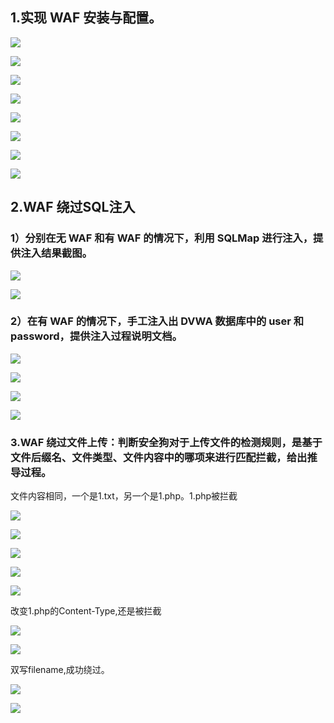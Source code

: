 ## 1.实现 WAF 安装与配置。

![](C:\Users\user\AppData\Roaming\marktext\images\2023-11-23-16-33-11-1700716852005_03AFE133-D093-4e6f-B51B-108CF6E5066B.png)

![](C:\Users\user\AppData\Roaming\marktext\images\2023-11-23-16-33-19-0c840f4986b82a7e4d81db04d13d1477.png)

![](C:\Users\user\AppData\Roaming\marktext\images\2023-11-23-16-33-27-2362b16a62133668c8458482162e8d98.png)

![](C:\Users\user\AppData\Roaming\marktext\images\2023-11-23-16-33-35-3128306aa058f5317c4a8a3a4a110222.png)

![](C:\Users\user\AppData\Roaming\marktext\images\2023-11-23-16-34-54-7af857584fd2209faf0189a4ea6f7099.png)

![](C:\Users\user\AppData\Roaming\marktext\images\2023-11-23-16-38-13-24faec214d784a6dbc08f926fe8e2ad9.png)

![](C:\Users\user\AppData\Roaming\marktext\images\2023-11-23-16-38-20-45f6c9b6531acab7d4e90ff014fe068c.png)

![](C:\Users\user\AppData\Roaming\marktext\images\2023-11-23-16-38-26-cbec634b7b682093b5a582d7e767b284.png)

## 2.WAF 绕过SQL注入

### 1）分别在无 WAF 和有 WAF 的情况下，利用 SQLMap 进行注入，提供注入结果截图。

![](C:\Users\user\AppData\Roaming\marktext\images\2023-11-23-16-38-39-b29c27e3dc3af04183d90b2da1ea0037.png)

![](C:\Users\user\AppData\Roaming\marktext\images\2023-11-23-16-38-45-6ca47b352b026f0d4684d763e4a80c09.png)

### 2）在有 WAF 的情况下，手工注入出 DVWA 数据库中的 user 和 password，提供注入过程说明文档。

![](C:\Users\user\AppData\Roaming\marktext\images\2023-11-23-16-39-36-42fd1429ae961ebe481ea30b095febd9.png)

![](C:\Users\user\AppData\Roaming\marktext\images\2023-11-23-16-39-42-c3c4ad83185587e6854621c685d802c9.png)

![](C:\Users\user\AppData\Roaming\marktext\images\2023-11-23-16-39-50-176b5fe85126953cbbe8b8efdb012186.png)

![](C:\Users\user\AppData\Roaming\marktext\images\2023-11-23-16-39-55-1e24a565c7abd2e60c0e99c845288d7e.png)

### 3.WAF 绕过文件上传：判断安全狗对于上传文件的检测规则，是基于文件后缀名、文件类型、文件内容中的哪项来进行匹配拦截，给出推导过程。

文件内容相同，一个是1.txt，另一个是1.php。1.php被拦截

![](C:\Users\user\AppData\Roaming\marktext\images\2023-11-23-16-40-03-5802dfb7fba1c85b3701a2a30309cb13.png)

![](C:\Users\user\AppData\Roaming\marktext\images\2023-11-23-16-40-14-8ba585cd05af281dd6178832da63b1a9.png)

![](C:\Users\user\AppData\Roaming\marktext\images\2023-11-23-16-40-08-7709b3a046c81e0f71406e1354613534.png)

![](C:\Users\user\AppData\Roaming\marktext\images\2023-11-23-16-40-22-fbb3476f1edd6784af22083b4421e0aa.png)

![](C:\Users\user\AppData\Roaming\marktext\images\2023-11-23-16-40-30-6153e52971159382f013c4b27321927f.png)

改变1.php的Content-Type,还是被拦截

![](C:\Users\user\AppData\Roaming\marktext\images\2023-11-23-16-40-37-68e1431fe9806079b4933db0c7618d9b.png)

![](C:\Users\user\AppData\Roaming\marktext\images\2023-11-23-16-40-42-32e63eac16ebabd1f8e968361a698548.png)

双写filename,成功绕过。

![](C:\Users\user\AppData\Roaming\marktext\images\2023-11-23-16-40-48-0fb19790a4429dddf048a7f8a5aa12fd.png)

![](C:\Users\user\AppData\Roaming\marktext\images\2023-11-23-16-40-54-58689380c20f3aa79d6344e31a480c9b.png)
